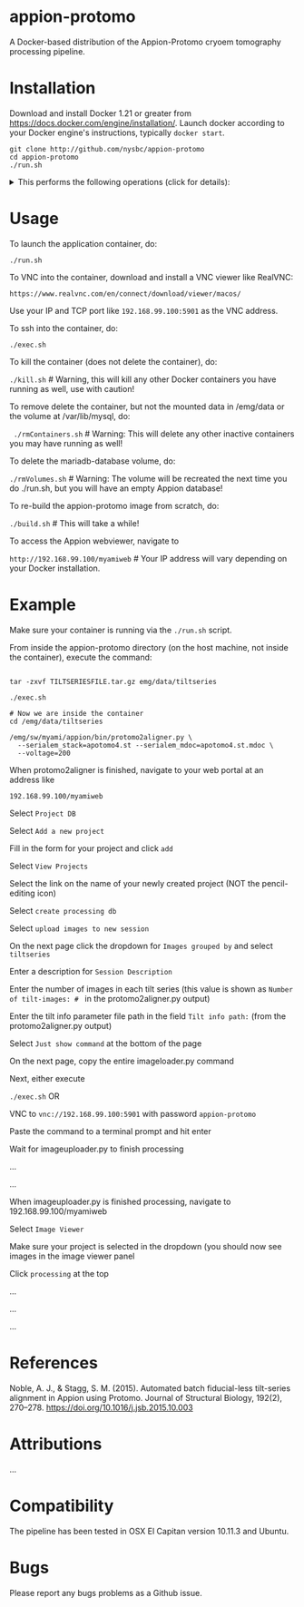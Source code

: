 # appion-protomo
A Docker-based distribution of the Appion-Protomo cryoem tomography processing pipeline.


# Installation
Download and install Docker 1.21 or greater from https://docs.docker.com/engine/installation/.
Launch docker according to your Docker engine's instructions, typically ``docker start``.  
```
git clone http://github.com/nysbc/appion-protomo
cd appion-protomo
./run.sh
```

<details><summary>This performs the following operations (click for details):</summary><p>
  
- downloads the semc/appion-protomo docker image from Docker Hub
  
- creates a Docker volume to persist the Mariadb database 

- mounts `~/appion-protomo/emg/data` on the host side to `/emg/data` inside the running container

- mounts the `mariadb-database` Docker volume to `/var/lib/mysql` inside the running container

- mounts the `~/appion-protomo` directory to `/local_data` inside the running container

- opens ports 80 for web traffic, 3306 for database traffic, and 5901 for VNC'ing into the running container

- waits for the mysqld_safe database daemon to launch (for ~10 seconds, but could in rare instances take longer)

</p></details>

# Usage
To launch the application container, do:

```./run.sh```

To VNC into the container, download and install a VNC viewer like RealVNC:

```https://www.realvnc.com/en/connect/download/viewer/macos/```

Use your IP and TCP port like ``192.168.99.100:5901`` as the VNC address.

To ssh into the container, do:

```./exec.sh```

To kill the container (does not delete the container), do:

```./kill.sh``` # Warning, this will kill any other Docker containers you have running as well, use with caution!

To remove delete the container, but not the mounted data in /emg/data or the volume at /var/lib/mysql, do:

``` ./rmContainers.sh``` # Warning: This will delete any other inactive containers you may have running as well!

To delete the mariadb-database volume, do:

```./rmVolumes.sh``` # Warning: The volume will be recreated the next time you do ./run.sh, but you will have an empty Appion database!

To re-build the appion-protomo image from scratch, do:

```./build.sh``` # This will take a while!

To access the Appion webviewer, navigate to 

```http://192.168.99.100/myamiweb``` # Your IP address will vary depending on your Docker installation.


# Example
Make sure your container is running via the ```./run.sh``` script.

From inside the appion-protomo directory (on the host machine, not inside the container), execute the command:


```wget http://<TILTSERIESDOWNLOADLINKHERE>

tar -zxvf TILTSERIESFILE.tar.gz emg/data/tiltseries

./exec.sh

# Now we are inside the container
cd /emg/data/tiltseries

/emg/sw/myami/appion/bin/protomo2aligner.py \
  --serialem_stack=apotomo4.st --serialem_mdoc=apotomo4.st.mdoc \
  --voltage=200
```
 
 When protomo2aligner is finished, navigate to your web portal at an address like 
 
 ```192.168.99.100/myamiweb```

Select `Project DB`

Select `Add a new project`

Fill in the form for your project and click `add`

Select `View Projects`

Select the link on the name of your newly created project (NOT the pencil-editing icon) 

Select `create processing db`

Select `upload images to new session`


On the next page click the dropdown for `Images grouped by` and select `tiltseries`

Enter a description for `Session Description`

Enter the number of images in each tilt series (this value is shown as `Number of tilt-images: # ` in the protomo2aligner.py output)

Enter the tilt info parameter file path in the field `Tilt info path:` (from the protomo2aligner.py output)

Select `Just show command` at the bottom of the page


On the next page, copy the entire imageloader.py command

Next, either execute

`./exec.sh` OR

VNC to `vnc://192.168.99.100:5901` with password `appion-protomo`

Paste the command to a terminal prompt and hit enter

Wait for imageuploader.py  to finish processing

...

...

When imageuploader.py is finished processing, navigate to 192.168.99.100/myamiweb

Select `Image Viewer`

Make sure your project is selected in the dropdown (you should now see images in the image viewer panel

Click `processing` at the top


...

...

...


# References

Noble, A. J., & Stagg, S. M. (2015). Automated batch fiducial-less tilt-series alignment in Appion using Protomo. Journal of Structural Biology, 192(2), 270–278. https://doi.org/10.1016/j.jsb.2015.10.003

# Attributions

...

# Compatibility

The pipeline has been tested in OSX El Capitan version 10.11.3 and Ubuntu.

# Bugs

Please report any bugs problems as a Github issue.
